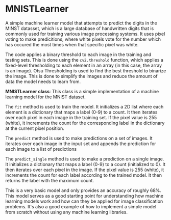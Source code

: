 # MNISTLearner
A simple machine learner model that attempts to predict the digits in the MINST datasset, which is a large database of handwritten digits that is commonly used for training various image processing systems. It uses pixel voting to make predicitions, where white pixels vote for the number which has occured the most times when that specific pixel was white.

The code applies a binary threshold to each image in the training and testing sets. This is done using the `cv2.threshold` function, which applies a fixed-level thresholding to each element in an array (in this case, the array is an image). Otsu Thresholding is used to find the best threshold to binarize the image. This is done to simplify the images and reduce the amount of data the model needs to learn from.

**MNISTLearner class**: This class is a simple implementation of a machine learning model for the MNIST dataset.

The `fit` method is used to train the model. It initializes a 2D list where each element is a dictionary that maps a label (0-9) to a count. It then iterates over each pixel in each image in the training set. If the pixel value is 255 (white), it increments the count for the corresponding label in the dictionary at the current pixel position.

The `predict` method is used to make predictions on a set of images. It iterates over each image in the input set and appends the prediction for each image to a list of predictions

The `predict_single` method is used to make a prediction on a single image. It initializes a dictionary that maps a label (0-9) to a count (initialized to 0). It then iterates over each pixel in the image. If the pixel value is 255 (white), it increments the count for each label according to the trained model. It then returns the label with the maximum count.


This is a very basic model and only provides an accuracy of roughly 68%. This model serves as a good starting point for understanding how machine learning models work and how can they be applied for image classification problems. It's also a good example of how to implement a simple model from scratch without using any machine learning libraries.

